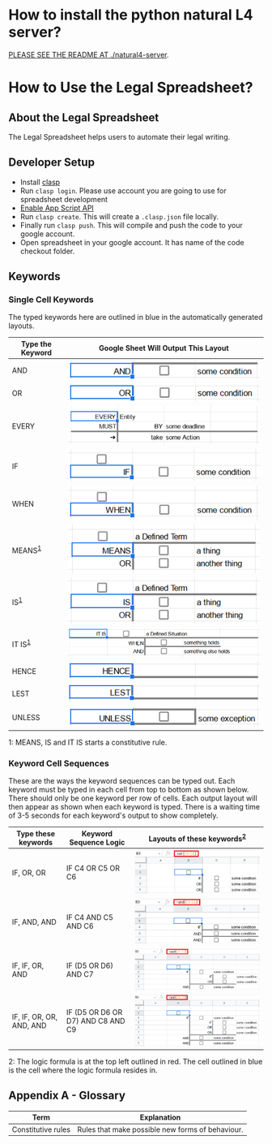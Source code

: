 # How to install the python natural L4 server?

[PLEASE SEE THE README AT ./natural4-server](./natural4-server).

# How to Use the Legal Spreadsheet?

## About the Legal Spreadsheet<a name="about" />

The Legal Spreadsheet helps users to automate their legal writing.

## Developer Setup
 
- Install [clasp](https://developers.google.com/apps-script/guides/clasp)
- Run `clasp login`. Please use account you are going to use for spreadsheet development
- [Enable App Script API](https://script.google.com/home/usersettings)
- Run `clasp create`. This will create a `.clasp.json` file locally.
- Finally run `clasp push`. This will compile and push the code to your google account.
- Open spreadsheet in your google account. It has name of the code checkout folder.

## Keywords

### Single Cell Keywords<a name="single-cell-keywords" />

The typed keywords here are outlined in blue in the automatically generated layouts.

| **Type the Keyword** | **Google Sheet Will Output This Layout** |
| --- | --- |
| AND | ![type AND in a cell in the Legal Spreadsheet](images/AND.png) |
| OR | ![type OR in a cell in the Legal Spreadsheet](images/OR.png) |
| EVERY | ![type EVERY in a cell in the Legal Spreadsheet](images/EVERY.png) |
| IF | ![type IF in a cell in the Legal Spreadsheet](images/IF.png) |
| WHEN | ![type WHEN in a cell in the Legal Spreadsheet](images/WHEN.png) |
| MEANS<sup>[1](#footnote1)</sup> | ![type MEANS in a cell in the Legal Spreadsheet](images/MEANS.png) |
| IS<sup>[1](#footnote1)</sup> | ![type IS in a cell in the Legal Spreadsheet](images/IS.png) |
| IT IS<sup>[1](#footnote1)</sup> | ![type IT IS in a cell in the Legal Spreadsheet](images/ITIS.png) |
| HENCE | ![type HENCE in a cell in the Legal Spreadsheet](images/HENCE.png) |
| LEST | ![type LEST in a cell in the Legal Spreadsheet](images/LEST.png) |
| UNLESS | ![type UNLESS in a cell in the Legal Spreadsheet](images/UNLESS.png) |

<a name="footnote1">1</a>: MEANS, IS and IT IS starts a constitutive rule.

### Keyword Cell Sequences<a name="keyword-cell-sequences" />

These are the ways the keyword sequences can be typed out.  Each keyword must be typed in each cell from top to bottom as shown below.  There should only be one keyword per row of cells.  Each output layout will then appear as shown when each keyword is typed.  There is a waiting time of 3-5 seconds for each keyword's output to show completely.

| **Type these keywords** | **Keyword Sequence Logic** | **Layouts of these keywords**<sup>[2](#footnote2)</sup> |
| --- | --- | --- |
| IF, OR, OR | IF C4 OR C5 OR C6 | ![type IF, OR, OR in the Legal Spreadsheet](images/IFOROR.png) |
| IF, AND, AND | IF C4 AND C5 AND C6 | ![type IF, AND, AND in the Legal Spreadsheet](images/IFANDAND.png) |
| IF, IF, OR, AND | IF (D5 OR D6) AND C7 | ![type IF, OR, AND in the Legal Spreadsheet](images/IFIFORAND.png) |
| IF, IF, OR, OR, AND, AND | IF (D5 OR D6 OR D7) AND C8 AND C9 | ![type IF, IF, OR, OR, AND, AND in the Legal Spreadsheet](images/IFIFORORANDAND.png) |

<a name="footnote2">2</a>: The logic formula is at the top left outlined in red.  The cell outlined in blue is the cell where the logic formula resides in.

## Appendix A - Glossary<a name="glossary" />

| **Term** | **Explanation** |
| --- | --- |
| Constitutive rules | Rules that make possible new forms of behaviour. |
